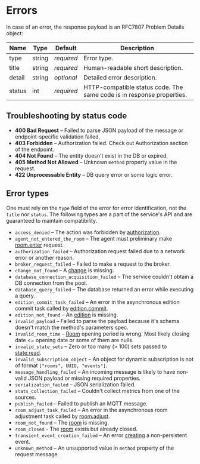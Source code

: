 # Errors

In case of an error, the response payload is an RFC7807 Problem Details object:

Name   | Type   | Default    | Description
------ | ------ | ---------- | ---------------------------------
type   | string | _required_ | Error type.
title  | string | _required_ | Human-readable short description.
detail | string | _optional_ | Detailed error description.
status | int    | _required_ | HTTP-compatible status code. The same code is in response properties.

## Troubleshooting by status code

- **400 Bad Request** – Failed to parse JSON payload of the message or endpoint-specific validation failed.
- **403 Forbidden** – Authorization failed. Check out Authorization section of the endpoint.
- **404 Not Found** – The entity doesn't exist in the DB or expired.
- **405 Method Not Allowed** – Unknown `method` property value in the request.
- **422 Unprocessable Entity** – DB query error or some logic error.

## Error types

One must rely on the `type` field of the error for error identification, not the `title` nor `status`.
The following types are a part of the service's API and are guaranteed to maintain compatibility.

- `access_denied` – The action was forbidden by [authorization](authz.md#Authorization).
- `agent_not_entered_the_room` – The agent must preliminary make [room.enter](room/enter.md#room.enter) request.
- `authorization_failed` – Authorization request failed due to a network error or another reason.
- `broker_request_failed` – Failed to make a request to the broker.
- `change_not_found` – A [change](change.md#Change) is missing.
- `database_connection_acquisition_failed` – The service couldn't obtain a DB connection from the pool.
- `database_query_failed` – The database returned an error while executing a query.
- `edition_commit_task_failed` – An error in the asynchronous edition commit task called by [edition.commit](edition/commit.md#edition.commit).
- `edition_not_found` – An [edition](edition.md#Edition) is missing.
- `invalid_payload` – Failed to parse the payload because it's schema doesn't match the method's parameters spec.
- `invalid_room_time` – [Room](room.md#room) opening period is wrong. Most likely closing date <= opening date or some of them are nulls.
- `invalid_state_sets` – Zero or too many (> 100) sets passed to [state.read](state/read.md#state.read).
- `invalid_subscription_object` – An object for dynamic subscription is not of format `["rooms", UUID, "events"]`.
- `message_handling_failed` – An incoming message is likely to have non-valid JSON payload or missing required properties.
- `serialization_failed` – JSON serialization failed.
- `stats_collection_failed` – Couldn't collect metrics from one of the sources.
- `publish_failed` – Failed to publish an MQTT message.
- `room_adjust_task_failed` – An error in the asynchronous room adjustment task called by [room.adjust](room/adjust.md#room.adjust).
- `room_not_found` – The [room](room.md#Room) is missing.
- `room_closed` - The [room](room.md#Room) exists but already closed.
- `transient_event_creation_failed` – An error [creating](event/create.md#event.create) a non-persistent event.
- `unknown_method` – An unsupported value in `method` property of the request message.
